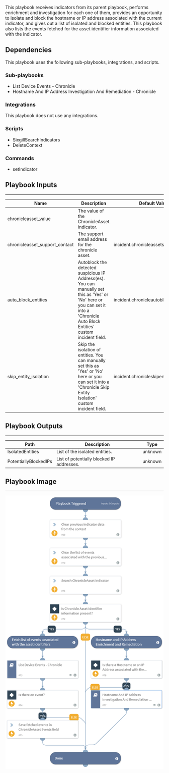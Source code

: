 This playbook receives indicators from its parent playbook, performs enrichment and investigation for each one of them, provides an opportunity to isolate and block the hostname or IP address associated with the current indicator, and gives out a list of isolated and blocked entities. This playbook also lists the events fetched for the asset identifier information associated with the indicator.

## Dependencies
This playbook uses the following sub-playbooks, integrations, and scripts.

### Sub-playbooks
* List Device Events - Chronicle
* Hostname And IP Address Investigation And Remediation - Chronicle

### Integrations
This playbook does not use any integrations.

### Scripts
* SixgillSearchIndicators
* DeleteContext

### Commands
* setIndicator

## Playbook Inputs
---

| **Name** | **Description** | **Default Value** | **Required** |
| --- | --- | --- | --- |
| chronicleasset_value | The value of the ChronicleAsset indicator. |  | Required |
| chronicleasset_support_contact | The support email address for the chronicle asset. | incident.chronicleassetsupportcontact | Optional |
| auto_block_entities | Autoblock the detected suspicious IP Address\(es\). You can manually set this as 'Yes' or 'No' here or you can set it into a 'Chronicle Auto Block Entities' custom incident field. | incident.chronicleautoblockentities | Optional |
| skip_entity_isolation | Skip the isolation of entities. You can manually set this as 'Yes' or 'No' here or you can set it into a 'Chronicle Skip Entity Isolation' custom incident field. | incident.chronicleskipentityisolation | Optional |

## Playbook Outputs
---

| **Path** | **Description** | **Type** |
| --- | --- | --- |
| IsolatedEntities | List of the isolated entities. | unknown |
| PotentiallyBlockedIPs | List of potentially blocked IP addresses. | unknown |

## Playbook Image
---
![ChronicleAsset Investigation - Chronicle](https://raw.githubusercontent.com/demisto/content/16ffc1758735f7ac94990651419a94961c81f329/Packs/GoogleChronicleBackstory/doc_files/ChronicleAsset_Investigation_-_Chronicle.png)
